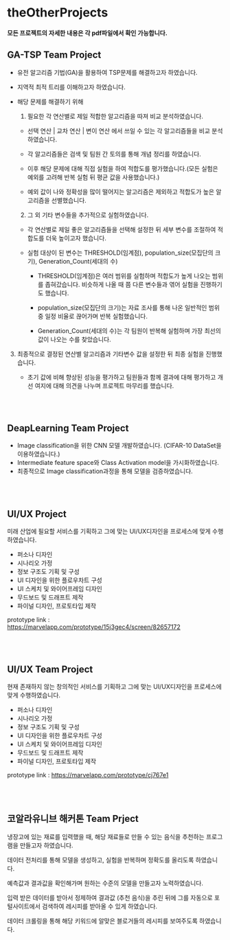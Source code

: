 # theOtherProjects

#### 모든 프로젝트의 자세한 내용은 각 pdf파일에서 확인 가능합니다.

## GA-TSP Team Project

- 유전 알고리즘 기법(GA)을 활용하여 TSP문제를 해결하고자 하였습니다.
- 지역적 최적 트리를 이해하고자 하였습니다.

- 해당 문제를 해결하기 위해 


  1. 필요한 각 연산별로 제일 적합한 알고리즘을 따져 비교 분석하였습니다.

    - 선택 연산 | 교차 연산 | 변이 연산 에서 쓰일 수 있는 각 알고리즘들을 비교 분석하였습니다.

    - 각 알고리즘들은 검색 및 팀원 간 토의를 통해 개념 정리를 하였습니다.

    - 이후 해당 문제에 대해 직접 실험을 하여 적합도를 평가했습니다.(모든 실험은 예외를 고려해 반복 실험 뒤 평균 값을 사용했습니다.)

    - 예외 값이 나와 정확성을 많이 떨어지는 알고리즘은 제외하고 적합도가 높은 알고리즘을 선별했습니다.


  2. 그 외 기타 변수들을 추가적으로 실험하였습니다.

    - 각 연산별로 제일 좋은 알고리즘들을 선택해 설정한 뒤 세부 변수를 조절하여 적합도를 더욱 높이고자 했습니다.

    - 실험 대상이 된 변수는 THRESHOLD(임계점), population_size(모집단의 크기), Generation_Count(세대의 수)
  
        - THRESHOLD(임계점)은 여러 범위를 실험하며 적합도가 높게 나오는 범위를 좁혀갔습니다. 비슷하게 나올 때 쯤 다른 변수들과 엮어 실험을 진행하기도 했습니다.

        - population_size(모집단의 크기)는 자료 조사를 통해 나온 일반적인 범위 중 일정 비율로 끊어가며 반복 실험했습니다.

        - Generation_Count(세대의 수)는 각 팀원이 반복해 실험하며 가장 최선의 값이 나오는 수를 찾았습니다.


3) 최종적으로 결정된 연산별 알고리즘과 기타변수 값을 설정한 뒤 최종 실험을 진행했습니다.

   - 초기 값에 비해 향상된 성능을 평가하고 팀원들과 함께 결과에 대해 평가하고 개선 여지에 대해 의견을 나누며 프로젝트 마무리를 했습니다.

</br>
</br>

## DeapLearning Team Project

- Image classification을 위한 CNN 모델 개발하였습니다. (CIFAR-10 DataSet을 이용하였습니다.)
- Intermediate feature space와 Class Activation model을 가시화하였습니다.
- 최종적으로 Image classification과정을 통해 모델을 검증하였습니다.

</br>
</br>

## UI/UX Project

미래 산업에 필요할 서비스를 기획하고 그에 맞는 UI/UX디자인을 프로세스에 맞게 수행하였습니다.

- 퍼소나 디자인
- 시나리오 가정
- 정보 구조도 기획 및 구성
- UI 디자인을 위한 플로우차트 구성
- UI 스케치 및 와이어프레임 디자인
- 무드보드 및 드래프트 제작
- 파이널 디자인, 프로토타입 제작

prototype link : https://marvelapp.com/prototype/15j3gec4/screen/82657172

</br>
</br>

## UI/UX Team Project

현재 존재하지 않는 창의적인 서비스를 기획하고 그에 맞는 UI/UX디자인을 프로세스에 맞게 수행하였습니다.

- 퍼소나 디자인
- 시나리오 가정
- 정보 구조도 기획 및 구성
- UI 디자인을 위한 플로우차트 구성
- UI 스케치 및 와이어프레임 디자인
- 무드보드 및 드래프트 제작
- 파이널 디자인, 프로토타입 제작

prototype link : https://marvelapp.com/prototype/cj767e1

</br>
</br>

## 코알라유니브 해커톤 Team Prject

냉장고에 있는 재료를 입력했을 때, 해당 재료들로 만들 수 있는 음식을 추천하는 프로그램을 만들고자 하였습니다.

데이터 전처리를 통해 모델을 생성하고, 실험을 반복하며 정확도를 올리도록 하였습니다.

예측값과 결과값을 확인해가며 원하는 수준의 모델을 만들고자 노력하였습니다.

입력 받은 데이터를 받아서 정제하여 결과값 (추천 음식)을 추린 뒤에 그를 자동으로 포털사이트에서 검색하여 레시피를 받아올 수 있게 하였습니다.

데이터 크롤링을 통해 해당 키워드에 알맞은 블로거들의 레시피를 보여주도록 하였습니다.

</br>
</br>
